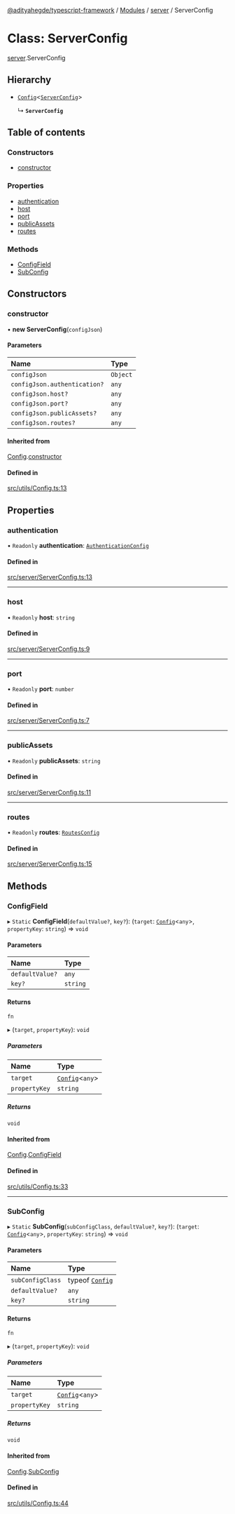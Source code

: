 [@adityahegde/typescript-framework](../README.md) / [Modules](../modules.md) / [server](../modules/server.md) / ServerConfig

# Class: ServerConfig

[server](../modules/server.md).ServerConfig

## Hierarchy

- [`Config`](index.Config.md)<[`ServerConfig`](server.ServerConfig.md)\>

  ↳ **`ServerConfig`**

## Table of contents

### Constructors

- [constructor](server.ServerConfig.md#constructor)

### Properties

- [authentication](server.ServerConfig.md#authentication)
- [host](server.ServerConfig.md#host)
- [port](server.ServerConfig.md#port)
- [publicAssets](server.ServerConfig.md#publicassets)
- [routes](server.ServerConfig.md#routes)

### Methods

- [ConfigField](server.ServerConfig.md#configfield)
- [SubConfig](server.ServerConfig.md#subconfig)

## Constructors

### constructor

• **new ServerConfig**(`configJson`)

#### Parameters

| Name | Type |
| :------ | :------ |
| `configJson` | `Object` |
| `configJson.authentication?` | `any` |
| `configJson.host?` | `any` |
| `configJson.port?` | `any` |
| `configJson.publicAssets?` | `any` |
| `configJson.routes?` | `any` |

#### Inherited from

[Config](index.Config.md).[constructor](index.Config.md#constructor)

#### Defined in

[src/utils/Config.ts:13](https://github.com/AdityaHegde/typescript-framework/blob/8035b74/src/utils/Config.ts#L13)

## Properties

### authentication

• `Readonly` **authentication**: [`AuthenticationConfig`](server.AuthenticationConfig.md)

#### Defined in

[src/server/ServerConfig.ts:13](https://github.com/AdityaHegde/typescript-framework/blob/8035b74/src/server/ServerConfig.ts#L13)

___

### host

• `Readonly` **host**: `string`

#### Defined in

[src/server/ServerConfig.ts:9](https://github.com/AdityaHegde/typescript-framework/blob/8035b74/src/server/ServerConfig.ts#L9)

___

### port

• `Readonly` **port**: `number`

#### Defined in

[src/server/ServerConfig.ts:7](https://github.com/AdityaHegde/typescript-framework/blob/8035b74/src/server/ServerConfig.ts#L7)

___

### publicAssets

• `Readonly` **publicAssets**: `string`

#### Defined in

[src/server/ServerConfig.ts:11](https://github.com/AdityaHegde/typescript-framework/blob/8035b74/src/server/ServerConfig.ts#L11)

___

### routes

• `Readonly` **routes**: [`RoutesConfig`](server.RoutesConfig.md)

#### Defined in

[src/server/ServerConfig.ts:15](https://github.com/AdityaHegde/typescript-framework/blob/8035b74/src/server/ServerConfig.ts#L15)

## Methods

### ConfigField

▸ `Static` **ConfigField**(`defaultValue?`, `key?`): (`target`: [`Config`](index.Config.md)<`any`\>, `propertyKey`: `string`) => `void`

#### Parameters

| Name | Type |
| :------ | :------ |
| `defaultValue?` | `any` |
| `key?` | `string` |

#### Returns

`fn`

▸ (`target`, `propertyKey`): `void`

##### Parameters

| Name | Type |
| :------ | :------ |
| `target` | [`Config`](index.Config.md)<`any`\> |
| `propertyKey` | `string` |

##### Returns

`void`

#### Inherited from

[Config](index.Config.md).[ConfigField](index.Config.md#configfield)

#### Defined in

[src/utils/Config.ts:33](https://github.com/AdityaHegde/typescript-framework/blob/8035b74/src/utils/Config.ts#L33)

___

### SubConfig

▸ `Static` **SubConfig**(`subConfigClass`, `defaultValue?`, `key?`): (`target`: [`Config`](index.Config.md)<`any`\>, `propertyKey`: `string`) => `void`

#### Parameters

| Name | Type |
| :------ | :------ |
| `subConfigClass` | typeof [`Config`](index.Config.md) |
| `defaultValue?` | `any` |
| `key?` | `string` |

#### Returns

`fn`

▸ (`target`, `propertyKey`): `void`

##### Parameters

| Name | Type |
| :------ | :------ |
| `target` | [`Config`](index.Config.md)<`any`\> |
| `propertyKey` | `string` |

##### Returns

`void`

#### Inherited from

[Config](index.Config.md).[SubConfig](index.Config.md#subconfig)

#### Defined in

[src/utils/Config.ts:44](https://github.com/AdityaHegde/typescript-framework/blob/8035b74/src/utils/Config.ts#L44)
